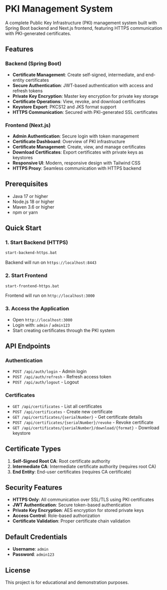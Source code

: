 # PKI Management System

A complete Public Key Infrastructure (PKI) management system built with Spring Boot backend and Next.js frontend, featuring HTTPS communication with PKI-generated certificates.

## Features

### Backend (Spring Boot)
- **Certificate Management**: Create self-signed, intermediate, and end-entity certificates
- **Secure Authentication**: JWT-based authentication with access and refresh tokens
- **Private Key Encryption**: Master key encryption for private key storage
- **Certificate Operations**: View, revoke, and download certificates
- **Keystore Export**: PKCS12 and JKS format support
- **HTTPS Communication**: Secured with PKI-generated SSL certificates

### Frontend (Next.js)
- **Admin Authentication**: Secure login with token management
- **Certificate Dashboard**: Overview of PKI infrastructure
- **Certificate Management**: Create, view, and manage certificates
- **Download Certificates**: Export certificates with private keys as keystores
- **Responsive UI**: Modern, responsive design with Tailwind CSS
- **HTTPS Proxy**: Seamless communication with HTTPS backend

## Prerequisites

- Java 17 or higher
- Node.js 18 or higher
- Maven 3.6 or higher
- npm or yarn

## Quick Start

### 1. Start Backend (HTTPS)
```bash
start-backend-https.bat
```
Backend will run on `https://localhost:8443`

### 2. Start Frontend
```bash
start-frontend-https.bat
```
Frontend will run on `http://localhost:3000`

### 3. Access the Application
- Open `http://localhost:3000`
- Login with: `admin` / `admin123`
- Start creating certificates through the PKI system

## API Endpoints

### Authentication
- `POST /api/auth/login` - Admin login
- `POST /api/auth/refresh` - Refresh access token
- `POST /api/auth/logout` - Logout

### Certificates
- `GET /api/certificates` - List all certificates
- `POST /api/certificates` - Create new certificate
- `GET /api/certificates/{serialNumber}` - Get certificate details
- `POST /api/certificates/{serialNumber}/revoke` - Revoke certificate
- `GET /api/certificates/{serialNumber}/download/{format}` - Download keystore

## Certificate Types

1. **Self-Signed Root CA**: Root certificate authority
2. **Intermediate CA**: Intermediate certificate authority (requires root CA)
3. **End Entity**: End-user certificates (requires CA certificate)

## Security Features

- **HTTPS Only**: All communication over SSL/TLS using PKI certificates
- **JWT Authentication**: Secure token-based authentication
- **Private Key Encryption**: AES encryption for stored private keys
- **Access Control**: Role-based authorization
- **Certificate Validation**: Proper certificate chain validation

## Default Credentials

- **Username**: `admin`
- **Password**: `admin123`

## License

This project is for educational and demonstration purposes.
